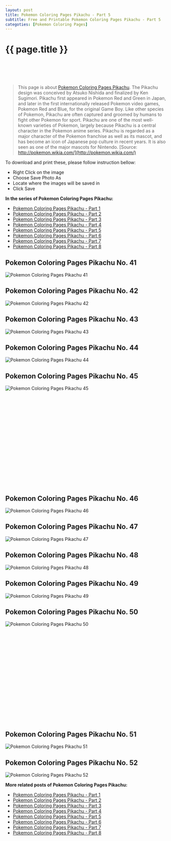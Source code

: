 ```yaml
---
layout: post
title: Pokemon Coloring Pages Pikachu - Part 5
subtitle: Free and Printable Pokemon Coloring Pages Pikachu - Part 5
categoties: [Pokemon Coloring Pages]
---
```

{{ page.title }}
================
<script async src="//pagead2.googlesyndication.com/pagead/js/adsbygoogle.js"></script><!-- UnderTitleAds --> <ins class="adsbygoogle" style="display:inline-block;width:468px;height:60px" data-ad-client="ca-pub-6753140515841889" data-ad-slot="4010138290"></ins><script> (adsbygoogle = window.adsbygoogle || []).push({}); </script>

> This page is about [Pokemon Coloring Pages Pikachu](https://freecoloringpages.github.io/). The Pikachu design was conceived by Atsuko Nishida and finalized by Ken Sugimori. Pikachu first appeared in Pokemon Red and Green in Japan, and later in the first internationally released Pokemon video games, Pokemon Red and Blue, for the original Game Boy. Like other species of Pokemon, Pikachu are often captured and groomed by humans to fight other Pokemon for sport. Pikachu are one of the most well-known varieties of Pokemon, largely because Pikachu is a central character in the Pokemon anime series. Pikachu is regarded as a major character of the Pokemon franchise as well as its mascot, and has become an icon of Japanese pop culture in recent years. It is also seen as one of the major mascots for Nintendo. [Source: http://pokemon.wikia.com/](http://pokemon.wikia.com/)

To download and print these, please follow instruction bellow:
* Right Click on the image 
* Choose Save Photo As 
* Locate where the images will be saved in 
* Click Save

**In the series of Pokemon Coloring Pages Pikachu:**

* [Pokemon Coloring Pages Pikachu - Part 1](https://freecoloringpages.github.io/2017/12/11/Pokemon-Coloring-Pages-Pikachu-part-1.html)
* [Pokemon Coloring Pages Pikachu - Part 2](https://freecoloringpages.github.io/2017/12/11/Pokemon-Coloring-Pages-Pikachu-part-2.html)
* [Pokemon Coloring Pages Pikachu - Part 3](https://freecoloringpages.github.io/2017/12/11/Pokemon-Coloring-Pages-Pikachu-part-3.html)
* [Pokemon Coloring Pages Pikachu - Part 4](https://freecoloringpages.github.io/2017/12/11/Pokemon-Coloring-Pages-Pikachu-part-4.html)
* [Pokemon Coloring Pages Pikachu - Part 5](https://freecoloringpages.github.io/2017/12/11/Pokemon-Coloring-Pages-Pikachu-part-5.html)
* [Pokemon Coloring Pages Pikachu - Part 6](https://freecoloringpages.github.io/2017/12/11/Pokemon-Coloring-Pages-Pikachu-part-6.html)
* [Pokemon Coloring Pages Pikachu - Part 7](https://freecoloringpages.github.io/2017/12/11/Pokemon-Coloring-Pages-Pikachu-part-7.html)
* [Pokemon Coloring Pages Pikachu - Part 8](https://freecoloringpages.github.io/2017/12/11/Pokemon-Coloring-Pages-Pikachu-part-8.html)

## Pokemon Coloring Pages Pikachu No. 41
![Pokemon Coloring Pages Pikachu 41](https://freecoloringpages.github.io/img3/Pokemon-Coloring-Pages-Pikachu%20(41).jpg "Pokemon Coloring Pages Pikachu 41")

## Pokemon Coloring Pages Pikachu No. 42
![Pokemon Coloring Pages Pikachu 42](https://freecoloringpages.github.io/img3/Pokemon-Coloring-Pages-Pikachu%20(42).jpg "Pokemon Coloring Pages Pikachu 42")

## Pokemon Coloring Pages Pikachu No. 43
![Pokemon Coloring Pages Pikachu 43](https://freecoloringpages.github.io/img3/Pokemon-Coloring-Pages-Pikachu%20(43).jpg "Pokemon Coloring Pages Pikachu 43")

## Pokemon Coloring Pages Pikachu No. 44
![Pokemon Coloring Pages Pikachu 44](https://freecoloringpages.github.io/img3/Pokemon-Coloring-Pages-Pikachu%20(44).jpg "Pokemon Coloring Pages Pikachu 44")

## Pokemon Coloring Pages Pikachu No. 45
![Pokemon Coloring Pages Pikachu 45](https://freecoloringpages.github.io/img3/Pokemon-Coloring-Pages-Pikachu%20(45).jpg "Pokemon Coloring Pages Pikachu 45")

<script async src="//pagead2.googlesyndication.com/pagead/js/adsbygoogle.js"></script><!-- Texxtonly --><ins class="adsbygoogle" style="display:inline-block;width:336px;height:280px" data-ad-client="ca-pub-6753140515841889" data-ad-slot="3207852233"></ins><script>(adsbygoogle = window.adsbygoogle || []).push({}); </script>

## Pokemon Coloring Pages Pikachu No. 46
![Pokemon Coloring Pages Pikachu 46](https://freecoloringpages.github.io/img3/Pokemon-Coloring-Pages-Pikachu%20(46).jpg "Pokemon Coloring Pages Pikachu 46")

## Pokemon Coloring Pages Pikachu No. 47
![Pokemon Coloring Pages Pikachu 47](https://freecoloringpages.github.io/img3/Pokemon-Coloring-Pages-Pikachu%20(47).jpg "Pokemon Coloring Pages Pikachu 47")

## Pokemon Coloring Pages Pikachu No. 48
![Pokemon Coloring Pages Pikachu 48](https://freecoloringpages.github.io/img3/Pokemon-Coloring-Pages-Pikachu%20(48).jpg "Pokemon Coloring Pages Pikachu 48")

## Pokemon Coloring Pages Pikachu No. 49
![Pokemon Coloring Pages Pikachu 49](https://freecoloringpages.github.io/img3/Pokemon-Coloring-Pages-Pikachu%20(49).jpg "Pokemon Coloring Pages Pikachu 49")

## Pokemon Coloring Pages Pikachu No. 50
![Pokemon Coloring Pages Pikachu 50](https://freecoloringpages.github.io/img3/Pokemon-Coloring-Pages-Pikachu%20(50).jpg "Pokemon Coloring Pages Pikachu 50")

<script async src="//pagead2.googlesyndication.com/pagead/js/adsbygoogle.js"></script><!-- Texxtonly --><ins class="adsbygoogle" style="display:inline-block;width:336px;height:280px" data-ad-client="ca-pub-6753140515841889" data-ad-slot="3207852233"></ins><script>(adsbygoogle = window.adsbygoogle || []).push({}); </script>

## Pokemon Coloring Pages Pikachu No. 51
![Pokemon Coloring Pages Pikachu 51](https://freecoloringpages.github.io/img3/Pokemon-Coloring-Pages-Pikachu%20(51).jpg "Pokemon Coloring Pages Pikachu 51")

## Pokemon Coloring Pages Pikachu No. 52
![Pokemon Coloring Pages Pikachu 52](https://freecoloringpages.github.io/img3/Pokemon-Coloring-Pages-Pikachu%20(52).jpg "Pokemon Coloring Pages Pikachu 52")

**More related posts of Pokemon Coloring Pages Pikachu:**

* [Pokemon Coloring Pages Pikachu - Part 1](https://freecoloringpages.github.io/2017/12/11/Pokemon-Coloring-Pages-Pikachu-part-1.html)
* [Pokemon Coloring Pages Pikachu - Part 2](https://freecoloringpages.github.io/2017/12/11/Pokemon-Coloring-Pages-Pikachu-part-2.html)
* [Pokemon Coloring Pages Pikachu - Part 3](https://freecoloringpages.github.io/2017/12/11/Pokemon-Coloring-Pages-Pikachu-part-3.html)
* [Pokemon Coloring Pages Pikachu - Part 4](https://freecoloringpages.github.io/2017/12/11/Pokemon-Coloring-Pages-Pikachu-part-4.html)
* [Pokemon Coloring Pages Pikachu - Part 5](https://freecoloringpages.github.io/2017/12/11/Pokemon-Coloring-Pages-Pikachu-part-5.html)
* [Pokemon Coloring Pages Pikachu - Part 6](https://freecoloringpages.github.io/2017/12/11/Pokemon-Coloring-Pages-Pikachu-part-6.html)
* [Pokemon Coloring Pages Pikachu - Part 7](https://freecoloringpages.github.io/2017/12/11/Pokemon-Coloring-Pages-Pikachu-part-7.html)
* [Pokemon Coloring Pages Pikachu - Part 8](https://freecoloringpages.github.io/2017/12/11/Pokemon-Coloring-Pages-Pikachu-part-8.html)

